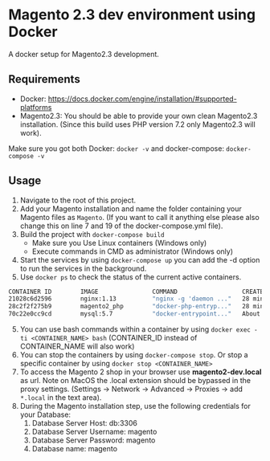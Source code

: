 # Magento 2.3 dev environment using Docker

A docker setup for Magento2.3 development.

## Requirements

- Docker: <https://docs.docker.com/engine/installation/#supported-platforms>
- Magento2.3: You should be able to provide your own clean Magento2.3 installation. (Since this build uses PHP version 7.2 only Magento2.3 will work).

Make sure you got both Docker: `docker -v` and docker-compose: `docker-compose -v`

## Usage

1. Navigate to the root of this project.
2. Add your Magento installation and name the folder containing your Magento files as `Magento`. (If you want to call it anything else please also change this on line 7 and 19 of the docker-compose.yml file).
3. Build the project with `docker-compose build`
    - Make sure you Use Linux containers (Windows only)
    - Execute commands in CMD as administrator (Windows only)
4. Start the services by using `docker-compose up` you can add the -d option to run the services in the background.
5. Use `docker ps` to check the status of the current active containers.

```bash
CONTAINER ID        IMAGE               COMMAND                  CREATED             STATUS              PORTS                    NAMES
21028c6d2596        nginx:1.13          "nginx -g 'daemon ..."   28 minutes ago      Up 4 seconds        0.0.0.0:80->80/tcp       magento2_web_1
28c2f2f275b9        magento2_php        "docker-php-entryp..."   28 minutes ago      Up 5 seconds        9000/tcp                 magento2_php_1
70c22e0cc9cd        mysql:5.7           "docker-entrypoint..."   About an hour ago   Up 6 seconds        0.0.0.0:3306->3306/tcp   magento2_db_1
```

5. You can use bash commands within a container by using `docker exec -ti <CONTAINER_NAME> bash` (CONTAINER\_ID instead of CONTAINER\_NAME will also work)
6. You can stop the containers by using `docker-compose stop`. Or stop a specific container by using `docker stop <CONTAINER_NAME>`
7. To access the Magento 2 shop in your browser use  **magento2-dev.local** as url. Note on MacOS the .local extension should be bypassed in the proxy settings. (Settings -> Network -> Advanced -> Proxies -> add `*.local` in the text area).
8. During the Magento installation step, use the following credentials for your Database:
   1. Database Server Host: db:3306
   2. Database Server Username: magento
   3. Database Server Password: magento
   4. Database name: magento
